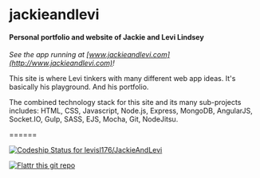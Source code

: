 # jackieandlevi

#### Personal portfolio and website of Jackie and Levi Lindsey

_See the app running at [www.jackieandlevi.com](http://www.jackieandlevi.com)!_

This site is where Levi tinkers with many different web app ideas. It's basically his playground. And his portfolio.

The combined technology stack for this site and its many sub-projects includes: HTML, CSS, Javascript, Node.js, Express, MongoDB, AngularJS, Socket.IO, Gulp, SASS, EJS, Mocha, Git, NodeJitsu.

======

[![Codeship Status for levisl176/JackieAndLevi](https://www.codeship.io/projects/f7eaaf70-63a1-0131-6568-124350f7f3f0/status?branch=master)](https://www.codeship.io/projects/12381)

[![Flattr this git repo](http://api.flattr.com/button/flattr-badge-large.png)](https://flattr.com/submit/auto?user_id=levisl176&url=github.com/levisl176/jackieandlevi&title=jackieandlevi&language=javascript&tags=github&category=software)
